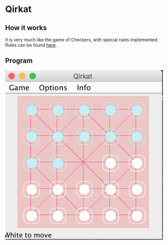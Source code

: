 # Qirkat
## How it works
It is very much like the game of Checkers, with special rules implemented. <br />
Rules can be found [here](https://en.wikipedia.org/wiki/Alquerque).
## Program
![Alt text](/demo.png?raw=true "Optional Title")
